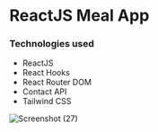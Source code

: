 # ReactJS Meal App

### Technologies used

- ReactJS
- React Hooks
- React Router DOM
- Contact API
- Tailwind CSS

![Screenshot (27)](https://user-images.githubusercontent.com/119747143/227333335-9289c5d3-dede-4067-b13c-8fbcfb260cb3.png)
